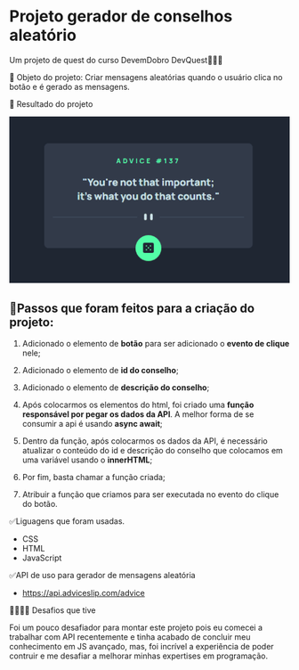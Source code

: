 # Projeto gerador de conselhos aleatório

Um projeto de quest do curso DevemDobro DevQuest🚀🚀🚀


🎈 Objeto do projeto: Criar mensagens aleatórias quando o usuário clica no botão e é gerado as mensagens.


🎈 Resultado do projeto

![Apresentação do projeto](./src/telagif.gif)


## 🚩Passos que foram feitos para a criação do projeto:


1. Adicionado o elemento de  **botão** para ser adicionado o **evento de clique** nele;

2. Adicionado o elemento de **id do conselho**;

3. Adicionado o elemento de **descrição do conselho**;

4. Após colocarmos os elementos do html,  foi criado uma **função responsável por pegar os dados da API**.  A melhor forma de se consumir a api é usando **async await**;

5. Dentro da função, após colocarmos os dados da API, é necessário atualizar o conteúdo do id e descrição do conselho que colocamos em uma variável usando o **innerHTML**;

6. Por fim, basta chamar a função criada;

7. Atribuir a função que criamos para ser executada no evento do clique do botão.


✅Liguagens que foram usadas.

- CSS
- HTML
- JavaScript

✅API de uso para gerador de mensagens aleatória
- https://api.adviceslip.com/advice



👊🏻🤘🏻 Desafios que tive

Foi um pouco desafiador para montar este projeto pois eu comecei a trabalhar com API recentemente e tinha acabado de concluir meu conhecimento em JS avançado, mas, foi incrível a experiência de poder  contruir e me desafiar a melhorar minhas expertises em programação.



